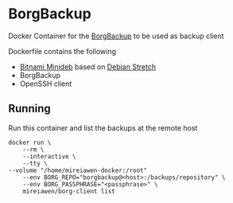 # BorgBackup
Docker Container for the [BorgBackup](https://www.borgbackup.org/) to be used as backup client

Dockerfile contains the following
- [Bitnami Minideb](https://hub.docker.com/r/bitnami/minideb/) based on [Debian Stretch](https://www.debian.org/)
- BorgBackup
- OpenSSH client

## Running
Run this container and list the backups at the remote host

```
docker run \
	--rm \
	--interactive \
	--tty \
--volume "/home/mireiawen-docker:/root" 
	--env BORG_REPO="borgbackup@<host>:/backups/repository" \
	--env BORG_PASSPHRASE="<passphrase>" \
	mireiawen/borg-client list
```
